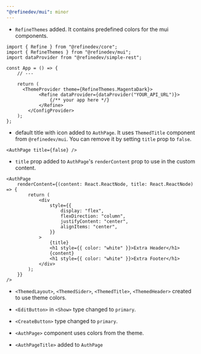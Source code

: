 ```yaml
---
"@refinedev/mui": minor
---
```


-   `RefineThemes` added. It contains predefined colors for the mui components.

```tsx
import { Refine } from "@refinedev/core";
import { RefineThemes } from "@refinedev/mui";
import dataProvider from "@refinedev/simple-rest";

const App = () => {
    // ---

    return (
      <ThemeProvider theme={RefineThemes.MagentaDark}>
            <Refine dataProvider={dataProvider("YOUR_API_URL")}>
                {/** your app here */}
            </Refine>
        </ConfigProvider>
    );
};
```

-   default title with icon added to `AuthPage`. It uses `ThemedTitle` component from `@refinedev/mui`. You can remove it by setting `title` prop to `false`.

```tsx
<AuthPage title={false} />
```

-   `title` prop added to `AuthPage`'s `renderContent` prop to use in the custom content.

```tsx
<AuthPage
    renderContent={(content: React.ReactNode, title: React.ReactNode) => {
        return (
            <div
                style={{
                    display: "flex",
                    flexDirection: "column",
                    justifyContent: "center",
                    alignItems: "center",
                }}
            >
                {title}
                <h1 style={{ color: "white" }}>Extra Header</h1>
                {content}
                <h1 style={{ color: "white" }}>Extra Footer</h1>
            </div>
        );
    }}
/>
```

-   `<ThemedLayout>`, `<ThemedSider>`, `<ThemedTitle>`, `<ThemedHeader>` created to use theme colors.

-   `<EditButton>` in `<Show>` type changed to `primary`.
-   `<CreateButton>` type changed to `primary`.

-   `<AuthPage>` component uses colors from the theme.
-   `<AuthPageTitle>` added to `AuthPage`
